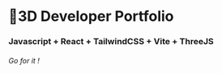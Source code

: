 # 🚀3D Developer Portfolio

### Javascript + React + TailwindCSS + Vite + ThreeJS
###### Go for it !
